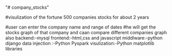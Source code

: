 "# company_stocks" 

#visulization of the fortune 500 companies stocks for about 2 years

#user can enter the company name and range of dates
#he will get the stocks graph of that company and caan compare different companies graph also
backend:-mysql
frontend:-html,css and javascript
middlware:-python dijango
data injection :-Python Pyspark
visulization:-Python matplotlib libraries
